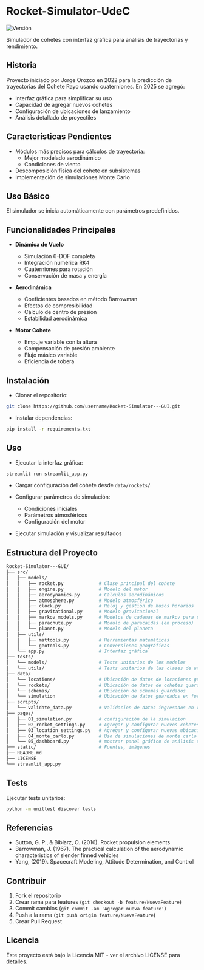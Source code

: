 # Rocket-Simulator-UdeC

![Versión](https://img.shields.io/badge/versión-3.2.0-blue.svg)

Simulador de cohetes con interfaz gráfica para análisis de trayectorias y rendimiento.

## Historia

Proyecto iniciado por Jorge Orozco en 2022 para la predicción de trayectorias del Cohete Rayo usando cuaterniones. En 2025 se agregó:

- Interfaz gráfica para simplificar su uso
- Capacidad de agregar nuevos cohetes
- Configuración de ubicaciones de lanzamiento
- Análisis detallado de proyectiles

## Características Pendientes

- Módulos más precisos para cálculos de trayectoria:
  - Mejor modelado aerodinámico
  - Condiciones de viento
- Descomposición física del cohete en subsistemas
- Implementación de simulaciones Monte Carlo

## Uso Básico

El simulador se inicia automáticamente con parámetros predefinidos.

## Funcionalidades Principales

- **Dinámica de Vuelo**
  - Simulación 6-DOF completa
  - Integración numérica RK4
  - Cuaterniones para rotación
  - Conservación de masa y energía

- **Aerodinámica**
  - Coeficientes basados en método Barrowman
  - Efectos de compresibilidad
  - Cálculo de centro de presión
  - Estabilidad aerodinámica

- **Motor Cohete**
  - Empuje variable con la altura
  - Compensación de presión ambiente
  - Flujo másico variable
  - Eficiencia de tobera

## Instalación

- Clonar el repositorio:

```bash
git clone https://github.com/username/Rocket-Simulator---GUI.git
```

- Instalar dependencias:

```bash
pip install -r requirements.txt
```

## Uso

- Ejecutar la interfaz gráfica:

```bash
streamlit run streamlit_app.py
```

- Cargar configuración del cohete desde `data/rockets/`

- Configurar parámetros de simulación:
  - Condiciones iniciales
  - Parámetros atmosféricos
  - Configuración del motor

- Ejecutar simulación y visualizar resultados

## Estructura del Proyecto

```bash
Rocket-Simulator---GUI/
├── src/
│   ├── models/
│   │   ├── rocket.py             # Clase principal del cohete
│   │   ├── engine.py             # Modelo del motor
│   │   ├── aerodynamics.py       # Cálculos aerodinámicos
│   │   ├── atmosphere.py         # Modelo atmosférico
│   │   ├── clock.py              # Reloj y gestión de husos horarios
│   │   ├── gravitational.py      # Modelo gravitacional
│   │   ├── markov_models.py      # Modelos de cadenas de markov para simulación monte carlo
│   │   ├── parachute.py          # Modulo de paracaídas (en proceso)
│   │   └── planet.py             # Modelo del planeta
│   ├── utils/
│   │   ├── mattools.py           # Herramientas matemáticas
│   │   └── geotools.py           # Conversiones geográficas
│   └── app.py                    # Interfaz gráfica
├── tests/
│   └── models/                   # Tests unitarios de los modelos
│   └── utils/                    # Tests unitarios de las clases de utilidades
├── data/
│   └── locations/                # Ubicación de datos de locaciones guardadas
│   └── rockets/                  # Ubicación de datos de cohetes guardados
│   └── schemas/                  # Ubicacion de schemas guardados
│   └── simulation                # Ubicación de datos guardados en formato parquet
├── scripts/
│   └── validate_data.py          # Validacion de datos ingresados en rocket settings y location settings
├── pages/
│   ├── 01_simulation.py          # configuración de la simulación
│   ├── 02_rocket_settings.py     # Agregar y configurar nuevos cohetes para simular
│   ├── 03_location_settings.py   # Agregar y configurar nuevas ubicaciones de lanzamiento
│   ├── 04_monte_carlo.py         # Uso de simulaciones de monte carlo (en proceso)
│   └── 05_dashboard.py           # mostrar panel gráfico de análisis de la simulación de trayectoria realizada
├── static/                       # Fuentes, imágenes
├── README.md
├── LICENSE
└── streamlit_app.py
```

## Tests

Ejecutar tests unitarios:

```bash
python -m unittest discover tests
```

## Referencias

- Sutton, G. P., & Biblarz, O. (2016). Rocket propulsion elements
- Barrowman, J. (1967). The practical calculation of the aerodynamic characteristics of slender finned vehicles
- Yang, (2019). Spacecraft Modeling, Attitude Determination, and Control

## Contribuir

1. Fork el repositorio
2. Crear rama para features (`git checkout -b feature/NuevaFeature`)
3. Commit cambios (`git commit -am 'Agregar nueva feature'`)
4. Push a la rama (`git push origin feature/NuevaFeature`)
5. Crear Pull Request

## Licencia

Este proyecto está bajo la Licencia MIT - ver el archivo LICENSE para detalles.
